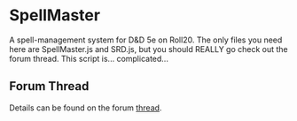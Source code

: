 # SpellMaster
A spell-management system for D&amp;D 5e on Roll20.  The only files you need here are SpellMaster.js and SRD.js, but you should REALLY go check out the forum thread.  This script is... complicated...

## Forum Thread
Details can be found on the forum [thread](https://app.roll20.net/forum/post/7420759/script-spellmaster-5e-ogl-spell-handling-script/?pageforid=7441543#post-7441543).
